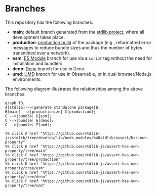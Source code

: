<!--

@license Apache-2.0

Copyright (c) 2022 The Stdlib Authors.

Licensed under the Apache License, Version 2.0 (the "License");
you may not use this file except in compliance with the License.
You may obtain a copy of the License at

    http://www.apache.org/licenses/LICENSE-2.0

Unless required by applicable law or agreed to in writing, software
distributed under the License is distributed on an "AS IS" BASIS,
WITHOUT WARRANTIES OR CONDITIONS OF ANY KIND, either express or implied.
See the License for the specific language governing permissions and
limitations under the License.

-->

# Branches

This repository has the following branches:

-   **main**: default branch generated from the [stdlib project][stdlib-url], where all development takes place.
-   **production**: [production build][production-url] of the package (e.g., reformatted error messages to reduce bundle sizes and thus the number of bytes transmitted over a network).
-   **esm**: [ES Module][esm-url] branch for use via a `script` tag without the need for installation and bundlers.
-   **deno**: [Deno][deno-url] branch for use in Deno.
-   **umd**: [UMD][umd-url] branch for use in Observable, or in dual browser/Node.js environments.

The following diagram illustrates the relationships among the above branches:

```mermaid
graph TD;
A[stdlib]-->|generate standalone package|B;
B[main] -->|productionize| C[production];
C -->|bundle| D[esm];
C -->|bundle| E[deno];
C -->|bundle| F[umd];

%% click A href "https://github.com/stdlib-js/stdlib/tree/develop/lib/node_modules/%40stdlib/assert/has-own-property"
%% click B href "https://github.com/stdlib-js/assert-has-own-property/tree/main"
%% click C href "https://github.com/stdlib-js/assert-has-own-property/tree/production"
%% click D href "https://github.com/stdlib-js/assert-has-own-property/tree/esm"
%% click E href "https://github.com/stdlib-js/assert-has-own-property/tree/deno"
%% click F href "https://github.com/stdlib-js/assert-has-own-property/tree/umd"
```

[stdlib-url]: https://github.com/stdlib-js/stdlib/tree/develop/lib/node_modules/%40stdlib/assert/has-own-property
[production-url]: https://github.com/stdlib-js/assert-has-own-property/tree/production
[deno-url]: https://github.com/stdlib-js/assert-has-own-property/tree/deno
[umd-url]: https://github.com/stdlib-js/assert-has-own-property/tree/umd
[esm-url]: https://github.com/stdlib-js/assert-has-own-property/tree/esm